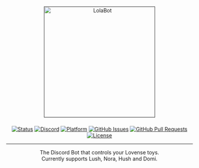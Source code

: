 <p align="center">
  <a href="" rel="noopener">
 <img width=300px height=300px src="https://imgur.com/zLVEWVU.png" alt="LolaBot"></a>
</p>

<h3 align="center"></h3>

<div align="center">

  [![Status](https://img.shields.io/badge/status-active-success?style=for-the-badge&logo=appveyor)]()
  [![Discord](https://img.shields.io/discord/813192428256231425?style=for-the-badge)](https://discord.gg/4VGtUNKrkT)
  [![Platform](https://img.shields.io/badge/Platform-Discord-blueviolet?style=for-the-badge&logo=appveyor)]()
  [![GitHub Issues](https://img.shields.io/github/issues/lolabray/lolabot?style=for-the-badge)](https://github.com/lolabray/lolabot/issues)
  [![GitHub Pull Requests](https://img.shields.io/github/issues-pr/lolabray/lolabot?style=for-the-badge)](https://github.com/lolabray/lolabot/pulls)
  [![License](https://img.shields.io/github/license/lolabray/lolabot?style=for-the-badge)](/LICENSE)

</div>

---

<p align="center"> The Discord Bot that controls your Lovense toys.
    <br> Currently supports Lush, Nora, Hush and Domi.
</p>
